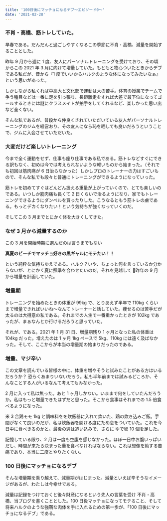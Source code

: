 ```yaml
---
title: '100日後にマッチョになるデブ〜エピソード0〜'
date: '2021-02-28'
---
```


### 不肖・高橋、筋トレしていた。

早春である。だんだんと過ごしやすくなるこの季節に不肖・高橋、減量を開始することとした。

昨年 9 月から週に 1 度、友人にパーソナルトレーニングを受けており、その頃からこの 2021 年 3 月に向けて増量していた。もともと物心ついたときからデブである私だが、昔から『1 度でいいからハルクのような体になってみたいなぁ』という思いがあった。

しかしながら私くれば中高大と文化部で運動は大の苦手。体育の授業でチームで争う種目などは一番に足を引っ張り、長距離走をすれば大差で最下位になってゴールするときには謎にクラスメイトが拍手をしてくれるなど、楽しかった思い出など全くない。

そんな私であるが、普段から仲良くされていただいている友人がパーソナルトレーニングのジムを経営おり、その友人になら恥を晒しても良いだろうということで、ジムに入会させていただいた。

### 大変だけど楽しいトレーニング

今まで全く運動をせず、仕事も座り仕事である私である。筋トレなどすぐにできる訳もなく、初めは今では考えられないような軽いものから始まった。（それでも初回は筋肉痛が 6 日治らなかった）しかしプロのトレーナーの力はすごいもので、そんな私でも段々と普通にトレーニングができるようになっていった。

筋トレを初めてすぐはどんどん扱える重量が上がっていくので、とても楽しいのである。いつしか筋肉痛も長くて 2 日くらいで治るようになり、家でもトレーニングできるようにダンベルを買ったりした。こうなるともう筋トレの虜である。もっとデカくなりたい！という気持ちが強くなっていくのだ。

そしてこの 3 月までとにかく体を大きくしてきた。

### なぜ 3 月から減量するのか

この 3 月を開始時期に選んだのは言うまでもない

**真夏のビーチでマッチョ好きの黒ギャルにモテたい！！**

という純粋な気持ちゆえである。ハルク？いや、ちょっと何を言っているか分からないが、とにかく夏に照準を合わせたいのだ。それを見越して  昨年の 9 月から増量を計画していた。

### 増量期

トレーニングを始めたときの体重が 99kg で、とりあえず半年で 110kg くらいまで増量できればいいね〜なんてトレーナーと話していた。痩せるのは苦手だが太るのは大得意の私である。それまでの人生で一番重かったときが 102kg であったが、まぁなんとか行けるだろうと思っていた。

それが、である。2021 年 1 月 31 日、増量期残り 1 ヶ月となった私の体重は 104kg だった。増えたのは 1 ヶ月 1kg ペースで 5kg、110kg には遠く及ばなかった。そして、ここからが本当の増量期の始まりだったのである。

### 増量、マジ辛い

この文章を読んでいる皆様の中に、体重を増やそうと試みたことがある方はいるだろうか？ 恐らくあまりいないだろう。私も半年前までは試みるどころか、そんなことする人がいるなんて考えてもみなかった。

2 月に入って私は焦った。あと 1 ヶ月しかない。いままで何をしていたんだろうか。私はもっと増量できたはずだと思った。そこから食事はそれまでの 1.5 倍食べるようになった。

米 3 合鶏モモ 1kg と調味料をを炊飯器に入れて炊いた、鶏の炊き込みご飯。手間がなくて良いのだが、私は炊飯器を開ける度にため息をついていた。これを今日中に食べきるのかと。最後の週は追い込みで、さらに ゆで卵 10 個を足した。

記憶している限り、2 月は一度も空腹を感じなかった。ほぼ一日中お腹いっぱいだし、時間が来たら決まった量を食べなければならない。これは想像を絶する苦痛であり、本当に二度とやりたくない。

### 100 日後にマッチョになるデブ

そんな増量期を乗り越えて、減量期がはじまった。減量といえば辛そうなイメージがあるが、わたしは今幸せである。

減量は記録をつけておくと後々財産になるという先人の言葉を受け 不肖・高橋、当ブログを書くこととした。100 日後マッチョになってモテること、そして将来ハルクのような強靭な肉体を手に入れるための第一歩が、「100 日後にマッチョになるデブ」である。
